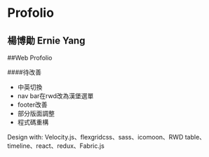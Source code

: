 # Profolio

## 楊博勛 Ernie Yang

##Web Profolio

####待改善

* 中英切換
* nav bar在rwd改為漢堡選單
* footer改善
* 部分版面調整
* 程式碼重構

Design with: Velocity.js、flexgridcss、sass、icomoon、RWD table、timeline、react、redux、Fabric.js
